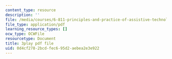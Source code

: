 ```yaml
---
content_type: resource
description: ''
file: /media/courses/6-811-principles-and-practice-of-assistive-technology-fall-2014/0d4cf2782bcdfec695d2aebea2e3e922_x18bMLW4eO4.pdf
file_type: application/pdf
learning_resource_types: []
ocw_type: OCWFile
resourcetype: Document
title: 3play pdf file
uid: 0d4cf278-2bcd-fec6-95d2-aebea2e3e922
---
```

